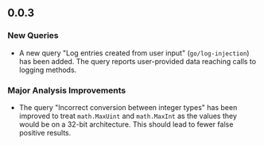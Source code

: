 ## 0.0.3

### New Queries

* A new query "Log entries created from user input" (`go/log-injection`) has been added. The query reports user-provided data reaching calls to logging methods.

### Major Analysis Improvements

* The query "Incorrect conversion between integer types" has been improved to
  treat `math.MaxUint` and `math.MaxInt` as the values they would be on a
  32-bit architecture. This should lead to fewer false positive results.
